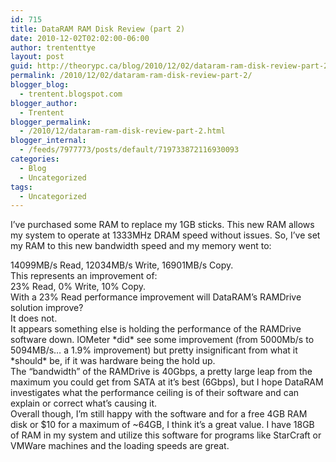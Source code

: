 ```yaml
---
id: 715
title: DataRAM RAM Disk Review (part 2)
date: 2010-12-02T02:02:00-06:00
author: trententtye
layout: post
guid: http://theorypc.ca/blog/2010/12/02/dataram-ram-disk-review-part-2/
permalink: /2010/12/02/dataram-ram-disk-review-part-2/
blogger_blog:
  - trentent.blogspot.com
blogger_author:
  - Trentent
blogger_permalink:
  - /2010/12/dataram-ram-disk-review-part-2.html
blogger_internal:
  - /feeds/7977773/posts/default/719733872116930093
categories:
  - Blog
  - Uncategorized
tags:
  - Uncategorized
---
```

I&#8217;ve purchased some RAM to replace my 1GB sticks. This new RAM allows my system to operate at 1333MHz DRAM speed without issues. So, I&#8217;ve set my RAM to this new bandwidth speed and my memory went to:

<div>
</div>

<div>
  14099MB/s Read, 12034MB/s Write, 16901MB/s Copy.
</div>

<div>
</div>

<div>
  This represents an improvement of:
</div>

<div>
</div>

<div>
  23% Read, 0% Write, 10% Copy.
</div>

<div>
</div>

<div>
  With a 23% Read performance improvement will DataRAM&#8217;s RAMDrive solution improve?
</div>

<div>
</div>

<div>
  It does not.
</div>

<div>
</div>

<div>
  It appears something else is holding the performance of the RAMDrive software down. IOMeter *did* see some improvement (from 5000Mb/s to 5094MB/s&#8230; a 1.9% improvement) but pretty insignificant from what it *should* be, if it was hardware being the hold up.
</div>

<div>
</div>

<div>
  The &#8220;bandwidth&#8221; of the RAMDrive is 40Gbps, a pretty large leap from the maximum you could get from SATA at it&#8217;s best (6Gbps), but I hope DataRAM investigates what the performance ceiling is of their software and can explain or correct what&#8217;s causing it.
</div>

<div>
</div>

<div>
  Overall though, I&#8217;m still happy with the software and for a free 4GB RAM disk or $10 for a maximum of ~64GB, I think it&#8217;s a great value. I have 18GB of RAM in my system and utilize this software for programs like StarCraft or VMWare machines and the loading speeds are great.
</div>

<div>
</div>

<div>
</div>

<!-- AddThis Advanced Settings generic via filter on the_content -->

<!-- AddThis Share Buttons generic via filter on the_content -->